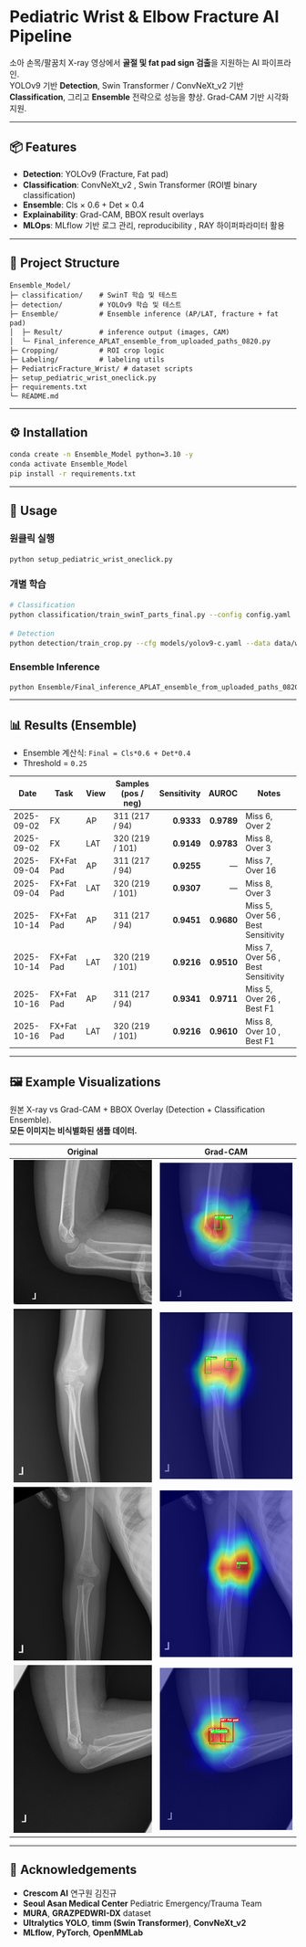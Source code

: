 # Pediatric Wrist & Elbow Fracture AI Pipeline

소아 손목/팔꿈치 X-ray 영상에서 **골절 및 fat pad sign 검출**을 지원하는 AI 파이프라인.  
YOLOv9 기반 **Detection**, Swin Transformer  / ConvNeXt_v2 기반 **Classification**, 그리고 **Ensemble** 전략으로 성능을 향상. Grad-CAM 기반 시각화 지원.

---

## 📦 Features
- **Detection**: YOLOv9 (Fracture, Fat pad)
- **Classification**: ConvNeXt_v2 , Swin Transformer (ROI별 binary classification)
- **Ensemble**: Cls × 0.6 + Det × 0.4
- **Explainability**: Grad-CAM, BBOX result overlays
- **MLOps**: MLflow 기반 로그 관리, reproducibility , RAY 하이퍼파라미터 활용

---

## 📂 Project Structure
```
Ensemble_Model/
├─ classification/    # SwinT 학습 및 테스트
├─ detection/         # YOLOv9 학습 및 테스트
├─ Ensemble/          # Ensemble inference (AP/LAT, fracture + fat pad)
│  ├─ Result/         # inference output (images, CAM)
│  └─ Final_inference_APLAT_ensemble_from_uploaded_paths_0820.py
├─ Cropping/          # ROI crop logic
├─ Labeling/          # labeling utils
├─ PediatricFracture_Wrist/ # dataset scripts
├─ setup_pediatric_wrist_oneclick.py
├─ requirements.txt
└─ README.md
```

---

## ⚙️ Installation
```bash
conda create -n Ensemble_Model python=3.10 -y
conda activate Ensemble_Model
pip install -r requirements.txt
```

---

## 🚀 Usage

### 원클릭 실행
```bash
python setup_pediatric_wrist_oneclick.py
```

### 개별 학습
```bash
# Classification
python classification/train_swinT_parts_final.py --config config.yaml

# Detection
python detection/train_crop.py --cfg models/yolov9-c.yaml --data data/wrist.yaml
```

### Ensemble Inference
```bash
python Ensemble/Final_inference_APLAT_ensemble_from_uploaded_paths_0820.py
```

---

## 📊 Results (Ensemble)

- Ensemble 계산식: `Final = Cls*0.6 + Det*0.4`
- Threshold = `0.25`

| Date | Task | View | Samples (pos / neg) | Sensitivity | AUROC | Notes |
|---|---|---|---|---:|---:|---|
| 2025-09-02 | FX | AP  | 311 (217 / 94) | **0.9333** | **0.9789** | Miss 6, Over 2 |
| 2025-09-02 | FX | LAT | 320 (219 / 101) | **0.9149** | **0.9783** | Miss 8, Over 3 |
| 2025-09-04 | FX+Fat Pad | AP  | 311 (217 / 94)  | **0.9255** | — | Miss 7, Over 16 |
| 2025-09-04 | FX+Fat Pad | LAT | 320 (219 / 101) | **0.9307** | — | Miss 8, Over 3 |
| 2025-10-14 | FX+Fat Pad | AP  | 311 (217 / 94)  | **0.9451** | **0.9680** | Miss 5, Over 56 , Best Sensitivity |
| 2025-10-14 | FX+Fat Pad | LAT | 320 (219 / 101) | **0.9216** | **0.9510** | Miss 7, Over 56 , Best Sensitivity |
| 2025-10-16 | FX+Fat Pad | AP  | 311 (217 / 94)  | **0.9341** | **0.9711** | Miss 5, Over 26 , Best F1 |
| 2025-10-16 | FX+Fat Pad | LAT | 320 (219 / 101) | **0.9216** | **0.9610** | Miss 8, Over 10 , Best F1 |

---

## 🖼️ Example Visualizations

원본 X-ray vs Grad-CAM + BBOX Overlay (Detection + Classification Ensemble).  
**모든 이미지는 비식별화된 샘플 데이터.**

| Original | Grad-CAM |
|---|---|
| ![](./Ensemble/Result/01029957HBD_CR16860.1.4.jpg) | ![](./Ensemble/Result/01029957HBD_CR16860.1.4_CAM.jpg) |
| ![](./Ensemble/Result/02016545HBD_CR08599.1.3.jpg) | ![](./Ensemble/Result/02016545HBD_CR08599.1.3_CAM.jpg) |
| ![](./Ensemble/Result/02025808HBD_CR14258.1.3.jpg) | ![](./Ensemble/Result/02025808HBD_CR14258.1.3_CAM.jpg) |
| ![](./Ensemble/Result/02030557HBD_CR17256.1.4.jpg) | ![](./Ensemble/Result/02030557HBD_CR17256.1.4_CAM.jpg) |

---

## 🤝 Acknowledgements
- **Crescom AI** 연구원 김진규
- **Seoul Asan Medical Center** Pediatric Emergency/Trauma Team  
- **MURA**, **GRAZPEDWRI-DX** dataset  
- **Ultralytics YOLO**, **timm (Swin Transformer)**, **ConvNeXt_v2**
- **MLflow**, **PyTorch**, **OpenMMLab**
